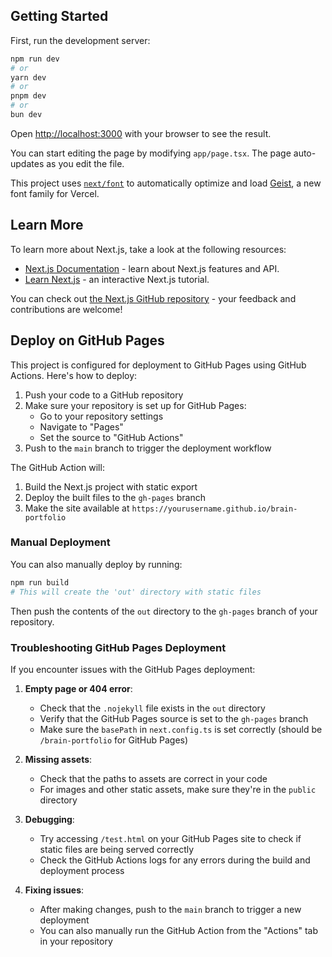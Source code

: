## Getting Started

First, run the development server:

```bash
npm run dev
# or
yarn dev
# or
pnpm dev
# or
bun dev
```

<!-- GitAds-Verify: 76IO4G6LZX4FAJHGL75YVBM4ZKKTKMUL -->

Open [http://localhost:3000](http://localhost:3000) with your browser to see the result.

You can start editing the page by modifying `app/page.tsx`. The page auto-updates as you edit the file.

This project uses [`next/font`](https://nextjs.org/docs/app/building-your-application/optimizing/fonts) to automatically optimize and load [Geist](https://vercel.com/font), a new font family for Vercel.

## Learn More

To learn more about Next.js, take a look at the following resources:

- [Next.js Documentation](https://nextjs.org/docs) - learn about Next.js features and API.
- [Learn Next.js](https://nextjs.org/learn) - an interactive Next.js tutorial.

You can check out [the Next.js GitHub repository](https://github.com/vercel/next.js) - your feedback and contributions are welcome!

## Deploy on GitHub Pages

This project is configured for deployment to GitHub Pages using GitHub Actions. Here's how to deploy:

1. Push your code to a GitHub repository
2. Make sure your repository is set up for GitHub Pages:
   - Go to your repository settings
   - Navigate to "Pages"
   - Set the source to "GitHub Actions"
3. Push to the `main` branch to trigger the deployment workflow

The GitHub Action will:
1. Build the Next.js project with static export
2. Deploy the built files to the `gh-pages` branch
3. Make the site available at `https://yourusername.github.io/brain-portfolio`

### Manual Deployment

You can also manually deploy by running:

```bash
npm run build
# This will create the 'out' directory with static files
```

Then push the contents of the `out` directory to the `gh-pages` branch of your repository.

### Troubleshooting GitHub Pages Deployment

If you encounter issues with the GitHub Pages deployment:

1. **Empty page or 404 error**:
   - Check that the `.nojekyll` file exists in the `out` directory
   - Verify that the GitHub Pages source is set to the `gh-pages` branch
   - Make sure the `basePath` in `next.config.ts` is set correctly (should be `/brain-portfolio` for GitHub Pages)

2. **Missing assets**:
   - Check that the paths to assets are correct in your code
   - For images and other static assets, make sure they're in the `public` directory

3. **Debugging**:
   - Try accessing `/test.html` on your GitHub Pages site to check if static files are being served correctly
   - Check the GitHub Actions logs for any errors during the build and deployment process

4. **Fixing issues**:
   - After making changes, push to the `main` branch to trigger a new deployment
   - You can also manually run the GitHub Action from the "Actions" tab in your repository
